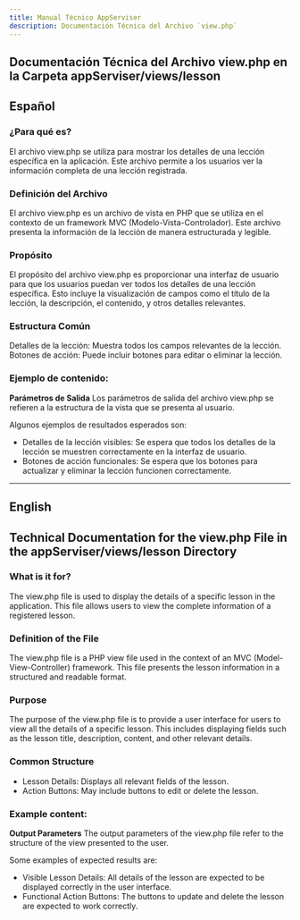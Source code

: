 ```yaml
---
title: Manual Técnico AppServiser
description: Documentación Técnica del Archivo `view.php`
---
```


## Documentación Técnica del Archivo view.php en la Carpeta appServiser/views/lesson

## Español

### ¿Para qué es?
El archivo view.php se utiliza para mostrar los detalles de una lección específica en la aplicación. Este archivo permite a los usuarios ver la información completa de una lección registrada.

### Definición del Archivo
El archivo view.php es un archivo de vista en PHP que se utiliza en el contexto de un framework MVC (Modelo-Vista-Controlador). Este archivo presenta la información de la lección de manera estructurada y legible.

### Propósito
El propósito del archivo view.php es proporcionar una interfaz de usuario para que los usuarios puedan ver todos los detalles de una lección específica. Esto incluye la visualización de campos como el título de la lección, la descripción, el contenido, y otros detalles relevantes.

### Estructura Común
Detalles de la lección: Muestra todos los campos relevantes de la lección.
Botones de acción: Puede incluir botones para editar o eliminar la lección.

### Ejemplo de contenido:
**Parámetros de Salida**
Los parámetros de salida del archivo view.php se refieren a la estructura de la vista que se presenta al usuario. 

Algunos ejemplos de resultados esperados son:
- Detalles de la lección visibles: Se espera que todos los detalles de la lección se muestren correctamente en la interfaz de usuario.
- Botones de acción funcionales: Se espera que los botones para actualizar y eliminar la lección funcionen correctamente.

---

## English

## Technical Documentation for the view.php File in the appServiser/views/lesson Directory

### What is it for?
The view.php file is used to display the details of a specific lesson in the application. This file allows users to view the complete information of a registered lesson.

### Definition of the File
The view.php file is a PHP view file used in the context of an MVC (Model-View-Controller) framework. This file presents the lesson information in a structured and readable format.

### Purpose
The purpose of the view.php file is to provide a user interface for users to view all the details of a specific lesson. This includes displaying fields such as the lesson title, description, content, and other relevant details.

### Common Structure
- Lesson Details: Displays all relevant fields of the lesson.
- Action Buttons: May include buttons to edit or delete the lesson.

### Example content:
**Output Parameters**
The output parameters of the view.php file refer to the structure of the view presented to the user. 

Some examples of expected results are:
- Visible Lesson Details: All details of the lesson are expected to be displayed correctly in the user interface.
- Functional Action Buttons: The buttons to update and delete the lesson are expected to work correctly.